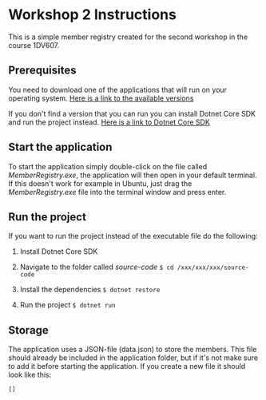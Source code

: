 # Workshop 2 Instructions

This is a simple member registry created for the second workshop in the course 1DV607.

## Prerequisites

You need to download one of the applications that will run on your operating system. [Here is a link to the available versions](https://drive.google.com/drive/folders/12NIhRDNUtfFcx1tmsSPuYMdQtHc2Uace?usp=sharing)

If you don't find a version that you can run you can install Dotnet Core SDK and run the project instead. [Here is a link to Dotnet Core SDK](https://www.microsoft.com/net/download)

## Start the application

To start the application simply double-click on the file called *MemberRegistry.exe*, the application will then open in your default terminal. If this doesn't work for example in Ubuntu, just drag the *MemberRegistry.exe* file into the terminal window and press enter.

## Run the project

If you want to run the project instead of the executable file do the following:

1. Install Dotnet Core SDK

2. Navigate to the folder called *source-code*
`$ cd /xxx/xxx/xxx/source-code`

3. Install the dependencies
`$ dotnet restore`

4. Run the project
`$ dotnet run`

## Storage

The application uses a JSON-file (data.json) to store the members. This file should already be included in the application folder, but if it's not make sure to add it before starting the application. If you create a new file it should look like this:

```
[]
```
